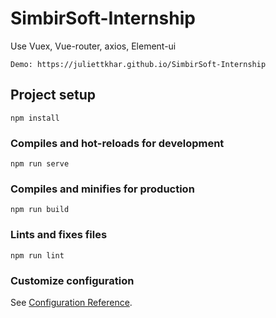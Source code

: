 # SimbirSoft-Internship
Use Vuex, Vue-router, axios, Element-ui
```
Demo: https://juliettkhar.github.io/SimbirSoft-Internship
```

## Project setup
```
npm install
```

### Compiles and hot-reloads for development
```
npm run serve
```

### Compiles and minifies for production
```
npm run build
```

### Lints and fixes files
```
npm run lint
```

### Customize configuration
See [Configuration Reference](https://cli.vuejs.org/config/).
